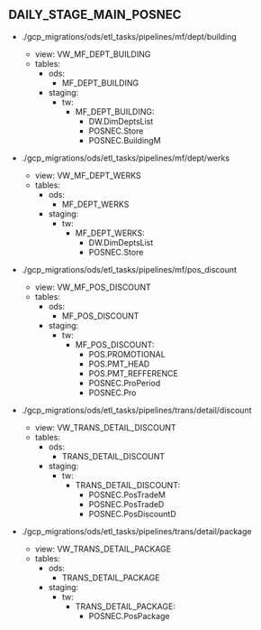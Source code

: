 ## DAILY_STAGE_MAIN_POSNEC
- ./gcp_migrations/ods/etl_tasks/pipelines/mf/dept/building
    - view:   VW_MF_DEPT_BUILDING
    - tables:
        - ods:  
            - MF_DEPT_BUILDING
        - staging:  
            - tw:
                - MF_DEPT_BUILDING:
                    - DW.DimDeptsList
                    - POSNEC.Store
                    - POSNEC.BuildingM

- ./gcp_migrations/ods/etl_tasks/pipelines/mf/dept/werks
    - view:   VW_MF_DEPT_WERKS
    - tables:
        - ods:  
            - MF_DEPT_WERKS
        - staging:  
            - tw:
                - MF_DEPT_WERKS:
                    - DW.DimDeptsList
                    - POSNEC.Store
            
- ./gcp_migrations/ods/etl_tasks/pipelines/mf/pos_discount
    - view:   VW_MF_POS_DISCOUNT
    - tables:
        - ods:  
            - MF_POS_DISCOUNT
        - staging:  
            - tw:
                - MF_POS_DISCOUNT:
                    - POS.PROMOTIONAL
                    - POS.PMT_HEAD
                    - POS.PMT_REFFERENCE
                    - POSNEC.ProPeriod
                    - POSNEC.Pro

- ./gcp_migrations/ods/etl_tasks/pipelines/trans/detail/discount
    - view:   VW_TRANS_DETAIL_DISCOUNT
    - tables:
        - ods:  
            - TRANS_DETAIL_DISCOUNT
        - staging: 
            - tw: 
                - TRANS_DETAIL_DISCOUNT:
                    - POSNEC.PosTradeM
                    - POSNEC.PosTradeD
                    - POSNEC.PosDiscountD

- ./gcp_migrations/ods/etl_tasks/pipelines/trans/detail/package
    - view:   VW_TRANS_DETAIL_PACKAGE
    - tables:
        - ods:  
            - TRANS_DETAIL_PACKAGE
        - staging: 
            - tw: 
                - TRANS_DETAIL_PACKAGE:
                    - POSNEC.PosPackage
